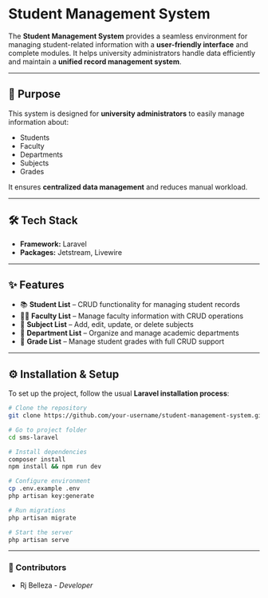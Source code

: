 # Student Management System

The **Student Management System** provides a seamless environment for managing student-related information with a **user-friendly interface** and complete modules. It helps university administrators handle data efficiently and maintain a **unified record management system**.

---

## 🚀 Purpose
This system is designed for **university administrators** to easily manage information about:
- Students  
- Faculty  
- Departments  
- Subjects  
- Grades  

It ensures **centralized data management** and reduces manual workload.

---

## 🛠️ Tech Stack
- **Framework:** Laravel  
- **Packages:** Jetstream, Livewire  

---

## ✨ Features
- 📚 **Student List** – CRUD functionality for managing student records  
- 👨‍🏫 **Faculty List** – Manage faculty information with CRUD operations  
- 📘 **Subject List** – Add, edit, update, or delete subjects  
- 🏫 **Department List** – Organize and manage academic departments  
- 📝 **Grade List** – Manage student grades with full CRUD support  

---

## ⚙️ Installation & Setup
To set up the project, follow the usual **Laravel installation process**:

```bash
# Clone the repository
git clone https://github.com/your-username/student-management-system.git

# Go to project folder
cd sms-laravel

# Install dependencies
composer install
npm install && npm run dev

# Configure environment
cp .env.example .env
php artisan key:generate

# Run migrations
php artisan migrate

# Start the server
php artisan serve
```
---
### 👥 Contributors
- Rj Belleza - *Developer*
